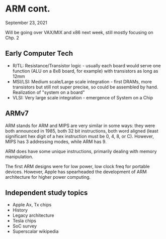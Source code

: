 # ARM cont.
September 23, 2021

Will be going over VAX/MIX and x86 next week, still mostly focusing on Chp. 2

## Early Computer Tech
- R/TL: Resistance/Transistor logic - usually each board would serve one function (ALU on a 8x8 board, for example) with transistors as long as 12mm
- MSI/LSI: Medium scale/Large scale integration - first DRAMs, more transistors but still not super precise, so could be assembled by hand. Realization of "system on a board"
- VLSI: Very large scale integration - emergence of System on a Chip

## ARMv7
ARM stands for 
ARM and MIPS are very similar in some ways: they were both announced in 1985, both 32 bit instructions, both word aligned (least significant hex digit of a hex instruction must be 0, 4, 8, or C). However, MIPS has 3 addressing modes, while ARM has 9.

ARM does have some unique instructions, primarily dealing with memory manipulation.

The first ARM designs were for low power, low clock freq for portable devices. However, Apple has spearheaded the development of ARM architecture for higher power computing.

## Independent study topics
- Apple Ax, Tx chips
- History
- Legacy architecture
- Tesla chips
- SoC survey
- Superscalar wikipedia